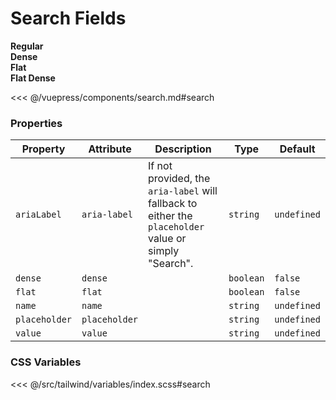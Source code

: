 # Search Fields

<!-- #region search -->
<section class="mds">
  <div class="grid grid-cols-1 lg:grid-cols-2 gap-20">
    <div class="space-y-20">
      <strong>Regular</strong>
      <mx-search name="search" placeholder="Search" />
    </div>
    <div class="space-y-20">
      <strong>Dense</strong>
      <mx-search dense name="search" placeholder="Search" />
    </div>
    <div class="space-y-20">
      <strong>Flat</strong>
      <mx-search flat name="search" placeholder="Search" />
    </div>
    <div class="space-y-20">
      <strong>Flat Dense</strong>
      <mx-search flat dense name="search" placeholder="Search" />
    </div>
  </div>
</section>
<!-- #endregion search -->

<<< @/vuepress/components/search.md#search

### Properties

| Property      | Attribute     | Description                                                                                           | Type      | Default     |
| ------------- | ------------- | ----------------------------------------------------------------------------------------------------- | --------- | ----------- |
| `ariaLabel`   | `aria-label`  | If not provided, the `aria-label` will fallback to either the `placeholder` value or simply "Search". | `string`  | `undefined` |
| `dense`       | `dense`       |                                                                                                       | `boolean` | `false`     |
| `flat`        | `flat`        |                                                                                                       | `boolean` | `false`     |
| `name`        | `name`        |                                                                                                       | `string`  | `undefined` |
| `placeholder` | `placeholder` |                                                                                                       | `string`  | `undefined` |
| `value`       | `value`       |                                                                                                       | `string`  | `undefined` |

### CSS Variables

<<< @/src/tailwind/variables/index.scss#search
